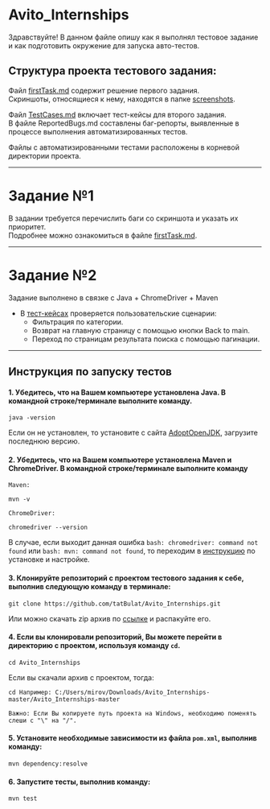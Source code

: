# Avito_Internships
Здравствуйте!
В данном файле опишу как я выполнял тестовое задание и как подготовить окружение для запуска авто-тестов.  
## Структура проекта тестового задания:
Файл [firstTask.md](https://github.com/tatBulat/Avito_Internships/blob/master/firstTask.md) содержит решение первого задания.  
Скриншоты, относящиеся к нему, находятся в папке [screenshots](https://github.com/tatBulat/Avito_Internships/tree/master/screenshots).  

Файл [TestCases.md](https://github.com/tatBulat/Avito_Internships/blob/master/TestCases.md) включает тест-кейсы для второго задания.  
В файле ReportedBugs.md составлены баг-репорты, выявленные в процессе выполнения автоматизированных тестов.  

Файлы с автоматизированными тестами расположены в корневой директории проекта.
***
# Задание №1
В задании требуется перечислить баги со скриншота и указать их приоритет.  
Подробнее можно ознакомиться в файле [firstTask.md](https://github.com/tatBulat/Avito_Internships/blob/master/firstTask.md).
***
# Задание №2
Задание выполнено в связке с Java + ChromeDriver + Maven 
* В [тест-кейсах](https://github.com/tatBulat/Avito_Internships/blob/master/TestCases.md) проверяется пользовательские сценарии:
  * Фильтрация по категории.    
  * Возврат на главную страницу с помощью кнопки Back to main.  
  * Переход по страницам результата поиска с помощью пагинации.  
***
## Инструкция по запуску тестов
#### 1. Убедитесь, что на Вашем компьютере установлена Java. В командной строке/терминале выполните команду. ####
```
java -version
```
Если он не установлен, то установите с сайта [AdoptOpenJDK](https://adoptium.net/), загрузите последнюю версию.

#### 2. Убедитесь, что на Вашем компьютере установлена Maven и ChromeDriver. В командной строке/терминале выполните команду ####   
`Maven:`    
```
mvn -v
```
`ChromeDriver:`  
```
chromedriver --version
```
В случае, если выходит данная ошибка `bash: chromedriver: command not found` или `bash: mvn: command not found`, то переходим в [инструкцию](https://github.com/tatBulat/Avito_Internships/blob/master/MavenAndWebDriver.md) по установке и настройке.  
#### 3. Клонируйте репозиторий с проектом тестового задания к себе, выполнив следующую команду в терминале: ####  
```
git clone https://github.com/tatBulat/Avito_Internships.git
```

Или можно скачать zip архив по [ссылке](https://github.com/tatBulat/Avito_Internships/archive/refs/heads/master.zip) и распакуйте его.  

#### 4. Если вы клонировали репозиторий, Вы можете перейти в директорию с проектом, используя команду `cd`.  ####
```
cd Avito_Internships
```
Если вы скачали архив с проектом, тогда:  
```
cd Например: C:/Users/mirov/Downloads/Avito_Internships-master/Avito_Internships-master
```

`Важно: Если Вы копируете путь проекта на Windows, необходимо поменять слеши с "\" на "/".`

#### 5. Установите необходимые зависимости из файла `pom.xml`, выполнив команду: ####
```
mvn dependency:resolve
``` 
#### 6. Запустите тесты, выполнив команду: ####
```
mvn test
```
